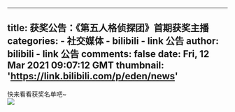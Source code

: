 
---
title: 获奖公告：《第五人格侦探团》首期获奖主播
categories: 
    - 社交媒体
    - bilibili - link 公告
author: bilibili - link 公告
comments: false
date: Fri, 12 Mar 2021 09:07:12 GMT
thumbnail: 'https://link.bilibili.com/p/eden/news'
---

<div>   
快来看看获奖名单吧~<br><img src="https://link.bilibili.com/p/eden/news" referrerpolicy="no-referrer">  
</div>
            